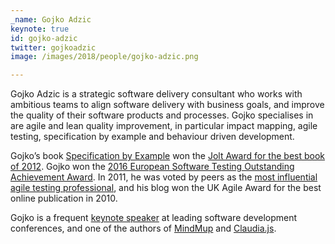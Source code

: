 ```yaml
---
_name: Gojko Adzic
keynote: true
id: gojko-adzic
twitter: gojkoadzic
image: /images/2018/people/gojko-adzic.png

---
```


Gojko Adzic is a strategic software delivery consultant who works with ambitious teams to align software delivery with 
business goals, and improve the quality of their software products and processes. Gojko specialises in are agile and 
lean quality improvement, in particular impact mapping, agile testing, specification by example and 
behaviour driven development.


Gojko’s book [Specification by Example](//books.gojko.net/specification-by-example) won the 
[Jolt 
Award for the best book of 2012](http://www.drdobbs.com/joltawards/jolt-awards-the-best-books/240007480?pgno=7). Gojko won the [2016 European Software Testing Outstanding Achievement Award](http://www.softwaretestingawards.com/winners-2016/). In 2011, he was voted by peers as 
the [most influential agile testing professional](http://www.agiletestingdays.com/award.php), 
and his blog won the UK Agile Award for the best online publication in 2010.

Gojko is a frequent [keynote speaker](/lists/presentations.html) at leading software development 
conferences, and one of the authors of [MindMup](https://www.mindmup.com) and [Claudia.js](https://claudiajs.com).

